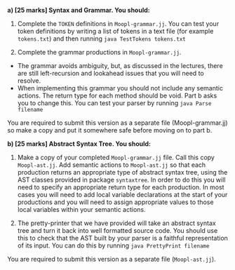 **a) [25 marks] Syntax and Grammar. You should:**


1. Complete the `TOKEN` definitions in `Moopl-grammar.jj`. You can test your token definitions by writing a list of tokens in a text file (for example `tokens.txt`) and then running `java TestTokens tokens.txt`

2. Complete the grammar productions in `Moopl-grammar.jj`.
  * The grammar avoids ambiguity, but, as discussed in the lectures, there are
  still left-recursion and lookahead issues that you will need to resolve.
  * When implementing this grammar you should not include any semantic actions. The return type for each method should be void. Part b asks
  you to change this. You can test your parser by running `java Parse filename`

You are required to submit this version as a separate file (Moopl-grammar.jj) so make a copy and put it somewhere safe before moving on to part b.

**b) [25 marks] Abstract Syntax Tree. You should:**


1. Make a copy of your completed `Moopl-grammar.jj` file. Call this copy `Moopl-ast.jj`. Add semantic actions to `Moopl-ast.jj` so that each production returns an appropriate type of abstract syntax tree, using the AST classes provided in package `syntaxtree`. In order to do this you will need to specify an appropriate return type for each production. In most cases you will need to add local variable declarations at the start of your productions and you will need to assign appropriate values to those local variables within your semantic actions.

2. The pretty-printer that we have provided will take an abstract syntax tree and turn it back into well formatted source code. You should use this to check that the AST built by your parser is a faithful representation of its input. You can do this by running `java PrettyPrint filename`


You are required to submit this version as a separate file (`Moopl-ast.jj`).
